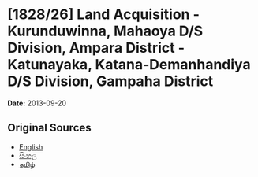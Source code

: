 # [1828/26] Land Acquisition - Kurunduwinna, Mahaoya D/S Division, Ampara District - Katunayaka, Katana-Demanhandiya D/S Division, Gampaha District

**Date:** 2013-09-20

## Original Sources

- [English](https://documents.gov.lk/view/extra-gazettes/2013/9/1828-26_E.pdf)
- [සිංහල](https://documents.gov.lk/view/extra-gazettes/2013/9/1828-26_S.pdf)
- [தமிழ்](https://documents.gov.lk/view/extra-gazettes/2013/9/1828-26_T.pdf)
